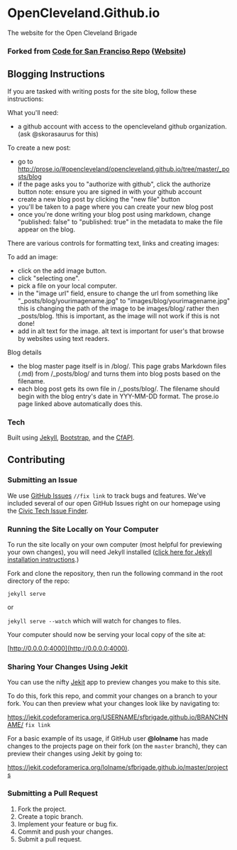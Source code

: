 # OpenCleveland.Github.io

The website for the Open Cleveland Brigade

### Forked from [Code for San Franciso Repo](https://github.com/sfbrigade/sfbrigade.github.io) ([Website](http://codeforsanfrancisco.org/))

## Blogging Instructions
If you are tasked with writing posts for the site blog, follow these instructions:

What you'll need:
- a github account with access to the opencleveland github organization.
(ask @skorasaurus for this)

To create a new post:
- go to http://prose.io/#opencleveland/opencleveland.github.io/tree/master/_posts/blog
- if the page asks you to "authorize with github", click the authorize button
note: ensure you are signed in with your github account
- create a new blog post by clicking the "new file" button
- you'll be taken to a page where you can create your new blog post
- once you're done writing your blog post using markdown, change "published: false" to "published: true" in the metadata to make the file appear on the blog. 

There are various controls for formatting text, links and creating images:

To add an image:
- click on the add image button.
- click "selecting one".
- pick a file on your local computer.
- in the "image url" field, ensure to change the url from something like
"_posts/blog/yourimagename.jpg"
to
"images/blog/yourimagename.jpg"
this is changing the path of the image to be images/blog/ rather then _posts/blog.
!this is important, as the image will not work if this is not done!
- add in alt text for the image. alt text is important for user's that browse by websites using text readers.
 
Blog details
- the blog master page itself is in /blog/. This page grabs Markdown files (.md) from /_posts/blog/ and turns them into blog posts based on the filename.
- each blog post gets its own file in /_posts/blog/. The filename should begin with the blog entry's date in YYY-MM-DD format. The prose.io page linked above automatically does this.

### Tech

Built using [Jekyll](http://jekyllrb.com/), [Bootstrap](http://getbootstrap.com/), and the [CfAPI](https://github.com/codeforamerica/cfapi).

## Contributing

### <a name="issues"></a>Submitting an Issue

We use [GitHub Issues](https://github.com/) `//fix link` to track bugs and features. We've included several of our open GitHub Issues right on our homepage using the [Civic Tech Issue Finder](http://www.codeforamerica.org/geeks/civicissues).


### Running the Site Locally on Your Computer

To run the site locally on your own computer (most helpful for previewing your own changes), you will need Jekyll installed ([click here for Jekyll installation instructions](http://jekyllrb.com/docs/installation/).)

Fork and clone the repository, then run the following command in the root directory of the repo:

`jekyll serve`

or

`jekyll serve --watch` which will watch for changes to files.

Your computer should now be serving your local copy of the site at:

[http://0.0.0.0:4000](http://0.0.0.0:4000).

### Sharing Your Changes Using Jekit

You can use the nifty [Jekit](https://jekit.codeforamerica.org/) app to preview changes you make to this site.

To do this, fork this repo, and commit your changes on a branch to your fork. You can then preview what your changes look like by navigating to:

https://jekit.codeforamerica.org/USERNAME/sfbrigade.github.io/BRANCHNAME/ `fix link`

For a basic example of its usage, if GitHub user **@lolname** has made changes to the projects page on their fork (on the `master` branch), they can preview their changes using Jekit by going to:

https://jekit.codeforamerica.org/lolname/sfbrigade.github.io/master/projects

### Submitting a Pull Request

1. Fork the project.
2. Create a topic branch.
3. Implement your feature or bug fix.
4. Commit and push your changes.
5. Submit a pull request.
